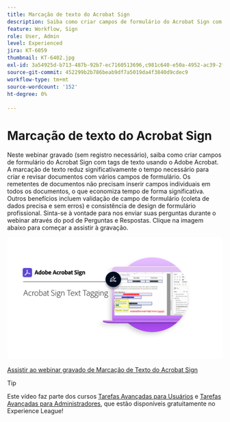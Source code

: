 ```yaml
---
title: Marcação de texto do Acrobat Sign
description: Saiba como criar campos de formulário do Acrobat Sign com tags de texto no Adobe Acrobat
feature: Workflow, Sign
role: User, Admin
level: Experienced
jira: KT-6059
thumbnail: KT-6402.jpg
exl-id: 3a54925d-b713-487b-92b7-ec7160513696,c981c640-e50a-4952-ac39-2f90d6d0cf08
source-git-commit: 452299b2b786beab9df7a5019da4f3840d9cdec9
workflow-type: tm+mt
source-wordcount: '152'
ht-degree: 0%

---
```


# Marcação de texto do Acrobat Sign

Neste webinar gravado (sem registro necessário), saiba como criar campos de formulário do Acrobat Sign com tags de texto usando o Adobe Acrobat. A marcação de texto reduz significativamente o tempo necessário para criar e revisar documentos com vários campos de formulário. Os remetentes de documentos não precisam inserir campos individuais em todos os documentos, o que economiza tempo de forma significativa. Outros benefícios incluem validação de campo de formulário (coleta de dados precisa e sem erros) e consistência de design de formulário profissional. Sinta-se à vontade para nos enviar suas perguntas durante o webinar através do pod de Perguntas e Respostas. Clique na imagem abaixo para começar a assistir à gravação.

[![Assistir à sessão](../assets/Text-Tagging.png)](https://event.on24.com/wcc/r/2338276/415BE4603F60A61A546C0A91528B444F)

[Assistir ao webinar gravado de Marcação de Texto do Acrobat Sign](https://event.on24.com/wcc/r/2338276/415BE4603F60A61A546C0A91528B444F)

>[!TIP]
>
>Este vídeo faz parte dos cursos [Tarefas Avançadas para Usuários](https://experienceleague.adobe.com/?recommended=Sign-U-1-2020.3) e [Tarefas Avançadas para Administradores](https://experienceleague.adobe.com/?recommended=Sign-A-1-2020.1), que estão disponíveis gratuitamente no Experience League!
